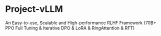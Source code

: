 # Project-vLLM
An Easy-to-use, Scalable and High-performance RLHF Framework (70B+ PPO Full Tuning &amp; Iterative DPO &amp; LoRA &amp; RingAttention &amp; RFT)
